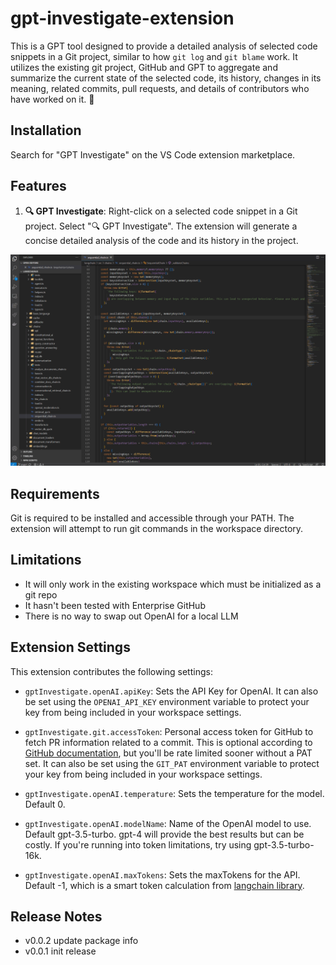 # gpt-investigate-extension

This is a GPT tool designed to provide a detailed analysis of selected code snippets in a Git project, similar to how `git log` and `git blame` work. It utilizes the existing git project, GitHub and GPT to aggregate and summarize the current state of the selected code, its history, changes in its meaning, related commits, pull requests, and details of contributors who have worked on it. 🧐

## Installation

Search for "GPT Investigate" on the VS Code extension marketplace.

## Features

1. **🔍 GPT Investigate**: Right-click on a selected code snippet in a Git project. Select "🔍 GPT Investigate". The extension will generate a concise detailed analysis of the code and its history in the project.

![Demo](images/demo.gif)

## Requirements

Git is required to be installed and accessible through your PATH. The extension will attempt to run git commands in the workspace directory.

## Limitations

- It will only work in the existing workspace which must be initialized as a git repo
- It hasn't been tested with Enterprise GitHub
- There is no way to swap out OpenAI for a local LLM

## Extension Settings

This extension contributes the following settings:

* `gptInvestigate.openAI.apiKey`: Sets the API Key for OpenAI. It can also be set using the `OPENAI_API_KEY` environment variable to protect your key from being included in your workspace settings.

* `gptInvestigate.git.accessToken`: Personal access token for GitHub to fetch PR information related to a commit. This is optional according to [GitHub documentation](https://docs.github.com/en/rest/overview/authenticating-to-the-rest-api?apiVersion=2022-11-28), but you'll be rate limited sooner without a PAT set. It can also be set using the `GIT_PAT` environment variable to protect your key from being included in your workspace settings.

* `gptInvestigate.openAI.temperature`: Sets the temperature for the model. Default 0.

* `gptInvestigate.openAI.modelName`: Name of the OpenAI model to use. Default gpt-3.5-turbo. gpt-4 will provide the best results but can be costly. If you're running into token limitations, try using gpt-3.5-turbo-16k.

* `gptInvestigate.openAI.maxTokens`: Sets the maxTokens for the API. Default -1, which is a smart token calculation from [langchain library](https://js.langchain.com/docs/get_started/introduction).


## Release Notes
- v0.0.2 update package info
- v0.0.1 init release